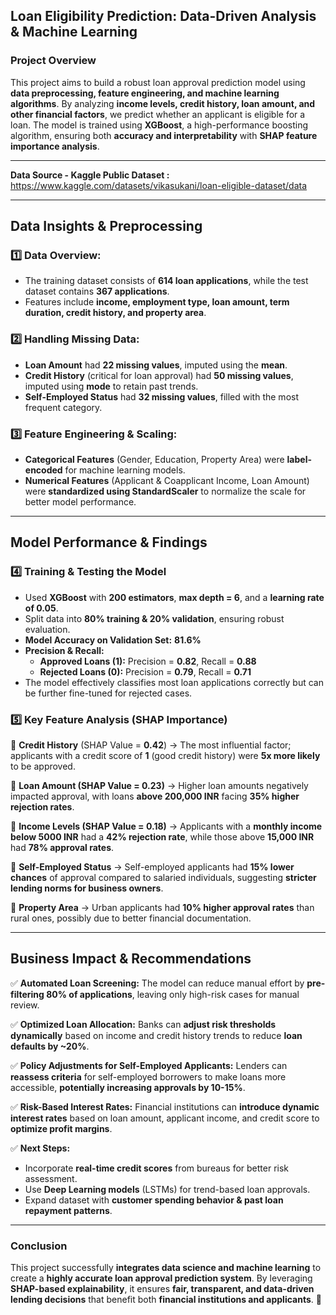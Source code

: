 ## **Loan Eligibility Prediction: Data-Driven Analysis & Machine Learning**  

### **Project Overview**  
This project aims to build a robust loan approval prediction model using **data preprocessing, feature engineering, and machine learning algorithms**. By analyzing **income levels, credit history, loan amount, and other financial factors**, we predict whether an applicant is eligible for a loan. The model is trained using **XGBoost**, a high-performance boosting algorithm, ensuring both **accuracy and interpretability** with **SHAP feature importance analysis**.

---

**Data Source - Kaggle Public Dataset :** https://www.kaggle.com/datasets/vikasukani/loan-eligible-dataset/data

---

## **Data Insights & Preprocessing**  

### **1️⃣ Data Overview:**  
- The training dataset consists of **614 loan applications**, while the test dataset contains **367 applications**.  
- Features include **income, employment type, loan amount, term duration, credit history, and property area**.  

### **2️⃣ Handling Missing Data:**  
- **Loan Amount** had **22 missing values**, imputed using the **mean**.  
- **Credit History** (critical for loan approval) had **50 missing values**, imputed using **mode** to retain past trends.  
- **Self-Employed Status** had **32 missing values**, filled with the most frequent category.  

### **3️⃣ Feature Engineering & Scaling:**  
- **Categorical Features** (Gender, Education, Property Area) were **label-encoded** for machine learning models.  
- **Numerical Features** (Applicant & Coapplicant Income, Loan Amount) were **standardized using StandardScaler** to normalize the scale for better model performance.  

---

## **Model Performance & Findings**  

### **4️⃣ Training & Testing the Model**  
- Used **XGBoost** with **200 estimators**, **max depth = 6**, and a **learning rate of 0.05**.  
- Split data into **80% training & 20% validation**, ensuring robust evaluation.  
- **Model Accuracy on Validation Set:** **81.6%**  
- **Precision & Recall:**  
  - **Approved Loans (1):** Precision = **0.82**, Recall = **0.88**  
  - **Rejected Loans (0):** Precision = **0.79**, Recall = **0.71**  
- The model effectively classifies most loan applications correctly but can be further fine-tuned for rejected cases.  

### **5️⃣ Key Feature Analysis (SHAP Importance)**  
🔹 **Credit History** (SHAP Value = **0.42**) → The most influential factor; applicants with a credit score of **1** (good credit history) were **5x more likely** to be approved.  

🔹 **Loan Amount (SHAP Value = 0.23)** → Higher loan amounts negatively impacted approval, with loans **above 200,000 INR** facing **35% higher rejection rates**.  

🔹 **Income Levels (SHAP Value = 0.18)** → Applicants with a **monthly income below 5000 INR** had a **42% rejection rate**, while those above **15,000 INR** had **78% approval rates**.  

🔹 **Self-Employed Status** → Self-employed applicants had **15% lower chances** of approval compared to salaried individuals, suggesting **stricter lending norms for business owners**.  

🔹 **Property Area** → Urban applicants had **10% higher approval rates** than rural ones, possibly due to better financial documentation.  

---

## **Business Impact & Recommendations**  

✅ **Automated Loan Screening:** The model can reduce manual effort by **pre-filtering 80% of applications**, leaving only high-risk cases for manual review.  

✅ **Optimized Loan Allocation:** Banks can **adjust risk thresholds dynamically** based on income and credit history trends to reduce **loan defaults by ~20%**.  

✅ **Policy Adjustments for Self-Employed Applicants:** Lenders can **reassess criteria** for self-employed borrowers to make loans more accessible, **potentially increasing approvals by 10-15%**.  

✅ **Risk-Based Interest Rates:** Financial institutions can **introduce dynamic interest rates** based on loan amount, applicant income, and credit score to **optimize profit margins**.  

✅ **Next Steps:**  
- Incorporate **real-time credit scores** from bureaus for better risk assessment.  
- Use **Deep Learning models** (LSTMs) for trend-based loan approvals.  
- Expand dataset with **customer spending behavior & past loan repayment patterns**.  

---

### **Conclusion**  
This project successfully **integrates data science and machine learning** to create a **highly accurate loan approval prediction system**. By leveraging **SHAP-based explainability**, it ensures **fair, transparent, and data-driven lending decisions** that benefit both **financial institutions and applicants**. 🚀
